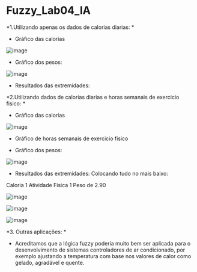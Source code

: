 # Fuzzy_Lab04_IA

*1.Utilizando apenas os dados de calorias diarias: *

- Gráfico das calorias
  
![image](https://github.com/user-attachments/assets/89bb396d-4c22-44ce-80cd-2fd7f93397c2)

- Gráfico dos pesos:
  
![image](https://github.com/user-attachments/assets/50b714bb-6ede-419f-8d09-59cbb9c5371d)

- Resultados das extremidades:

  

*2.Utilizando dados de calorias diarias e horas semanais de exercicio fisico: *

- Gráfico das calorias
  
![image](https://github.com/user-attachments/assets/89bb396d-4c22-44ce-80cd-2fd7f93397c2)

- Gráfico de horas semanais de exercicio fisico


- Gráfico dos pesos:
  
![image](https://github.com/user-attachments/assets/50b714bb-6ede-419f-8d09-59cbb9c5371d)

- Resultados das extremidades:
Colocando tudo no mais baixo:

Caloria 1 
Atividade Fisica 1 
Peso de  2.90

![image](https://github.com/user-attachments/assets/18b798ca-e93f-424b-b116-b8c79d69d06e)

![image](https://github.com/user-attachments/assets/a2ee97b4-3ffc-48fd-8487-a10bdcf9d2fc)

![image](https://github.com/user-attachments/assets/0cd4e909-9366-4b29-bbee-3866d925572a)


*3. Outras aplicações: *
- Acreditamos que a lógica fuzzy poderia muito bem ser aplicada para o desenvolvimento de sistemas controladores de ar condicionado, por exemplo ajustando a temperatura com base nos valores de calor como gelado, agradável e quente.
